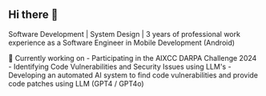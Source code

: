 ## Hi there 👋

Software Development | System Design | 3 years of professional work experience as a Software Engineer in Mobile Development (Android) 

🔭 Currently working on - 
    Participating in the AIXCC DARPA Challenge 2024
     - Identifying Code Vulnerabilities and Security Issues using LLM's 
     - Developing an automated AI system to find code vulnerabilities and provide code patches using LLM (GPT4 / GPT4o)
     
<!--
**nehamanghnani01/nehamanghnani01** is a ✨ _special_ ✨ repository because its `README.md` (this file) appears on your GitHub profile.

Here are some ideas to get you started:

- 🔭 I’m currently working on ...
- 🌱 I’m currently learning ...
- 👯 I’m looking to collaborate on ...
- 🤔 I’m looking for help with ...
- 💬 Ask me about ...
- 📫 How to reach me: ...
- 😄 Pronouns: ...
- ⚡ Fun fact: ...
-->
